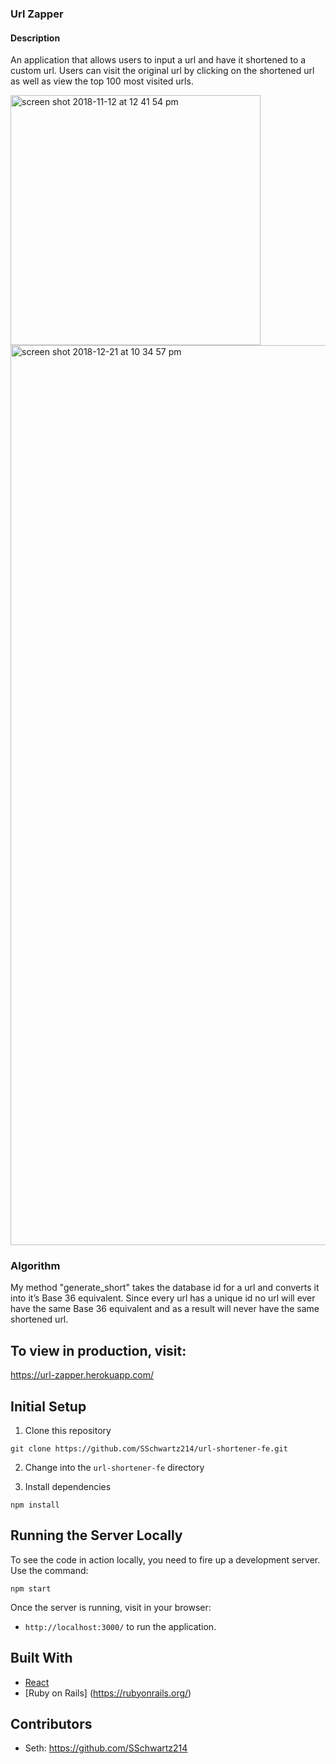 ### Url Zapper

#### Description

An application that allows users to input a url and have it shortened to a custom url.  Users can visit the original url by clicking on the shortened url as well as view the top 100 most visited urls.

<img width="400" alt="screen shot 2018-11-12 at 12 41 54 pm" src="https://user-images.githubusercontent.com/30695131/50370966-d8010e00-056e-11e9-84bf-81977c1a002c.png">

<img width="1440" alt="screen shot 2018-12-21 at 10 34 57 pm" src="https://user-images.githubusercontent.com/30695131/50371067-b86ae500-0570-11e9-9223-700358abf743.png">


### Algorithm 
My method "generate_short" takes the database id for a url and converts it into it’s Base 36 equivalent.  Since every url has a unique id no url will ever have the same Base 36 equivalent and as a result will never have the same shortened url.

## To view in production, visit:

https://url-zapper.herokuapp.com/

## Initial Setup

1. Clone this repository 

  ```shell
  git clone https://github.com/SSchwartz214/url-shortener-fe.git
  ```
  
2. Change into the `url-shortener-fe` directory

3. Install dependencies

  ```shell
  npm install
  ```

## Running the Server Locally

To see the code in action locally, you need to fire up a development server. Use the command:

```shell
npm start
```

Once the server is running, visit in your browser:

* `http://localhost:3000/` to run the application.

## Built With

* [React](https://reactjs.org/)
* [Ruby on Rails] (https://rubyonrails.org/)

## Contributors

* Seth: https://github.com/SSchwartz214
